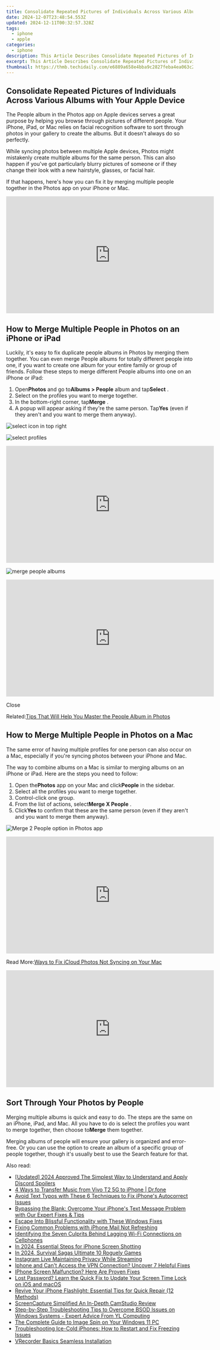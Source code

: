 ```yaml
---
title: Consolidate Repeated Pictures of Individuals Across Various Albums with Your Apple Device
date: 2024-12-07T23:48:54.553Z
updated: 2024-12-11T00:32:57.328Z
tags:
  - iphone
  - apple
categories:
  - iphone
description: This Article Describes Consolidate Repeated Pictures of Individuals Across Various Albums with Your Apple Device
excerpt: This Article Describes Consolidate Repeated Pictures of Individuals Across Various Albums with Your Apple Device
thumbnail: https://thmb.techidaily.com/e6889a658e4bba9c2827feba4ea063c236adc8db7e5b5caf8c7f574f84c4eaab.jpg
---
```


## Consolidate Repeated Pictures of Individuals Across Various Albums with Your Apple Device

 The People album in the Photos app on Apple devices serves a great purpose by helping you browse through pictures of different people. Your iPhone, iPad, or Mac relies on facial recognition software to sort through photos in your gallery to create the albums. But it doesn't always do so perfectly.

 While syncing photos between multiple Apple devices, Photos might mistakenly create multiple albums for the same person. This can also happen if you've got particularly blurry pictures of someone or if they change their look with a new hairstyle, glasses, or facial hair.

 If that happens, here's how you can fix it by merging multiple people together in the Photos app on your iPhone or Mac.

<!-- affiliate ads begin -->
<iframe width="560" height="315" src="https://www.youtube.com/embed/iLlpdv0cz_k?si=HwTdnMmeVJXm4GPV" title="YouTube video player" frameborder="0" allow="accelerometer; autoplay; clipboard-write; encrypted-media; gyroscope; picture-in-picture; web-share" referrerpolicy="strict-origin-when-cross-origin" allowfullscreen></iframe>
<!-- affiliate ads end -->

## How to Merge Multiple People in Photos on an iPhone or iPad

 Luckily, it's easy to fix duplicate people albums in Photos by merging them together. You can even merge People albums for totally different people into one, if you want to create one album for your entire family or group of friends. Follow these steps to merge different People albums into one on an iPhone or iPad:

1. Open**Photos** and go to**Albums > People** album and tap**Select** .
2. Select on the profiles you want to merge together.
3. In the bottom-right corner, tap**Merge** .
4. A popup will appear asking if they're the same person. Tap**Yes** (even if they aren't and you want to merge them anyway).

![select icon in top right](https://static1.makeuseofimages.com/wordpress/wp-content/uploads/2021/10/select-icon-in-top-right.PNG)

![select profiles](https://static1.makeuseofimages.com/wordpress/wp-content/uploads/2021/10/select-profiles.PNG)

<!-- affiliate ads begin -->
<iframe width="560" height="315" src="https://www.youtube.com/embed/5EKBEujWCw4?si=PwVvvervi8OrYaEA" title="YouTube video player" frameborder="0" allow="accelerometer; autoplay; clipboard-write; encrypted-media; gyroscope; picture-in-picture; web-share" referrerpolicy="strict-origin-when-cross-origin" allowfullscreen></iframe>
<!-- affiliate ads end -->

![merge people albums](https://static1.makeuseofimages.com/wordpress/wp-content/uploads/2021/10/merge-people-albums.PNG)

<!-- affiliate ads begin -->
<iframe width="560" height="315" src="https://www.youtube.com/embed/RJNYTGHVlLc?si=lhdUUVYMVQjzHXBh" title="YouTube video player" frameborder="0" allow="accelerometer; autoplay; clipboard-write; encrypted-media; gyroscope; picture-in-picture; web-share" referrerpolicy="strict-origin-when-cross-origin" allowfullscreen></iframe>
<!-- affiliate ads end -->

Close

 Related:[Tips That Will Help You Master the People Album in Photos](https://www.makeuseof.com/tips-to-master-people-album-photos-iphone/)

## How to Merge Multiple People in Photos on a Mac

 The same error of having multiple profiles for one person can also occur on a Mac, especially if you're syncing photos between your iPhone and Mac.

 The way to combine albums on a Mac is similar to merging albums on an iPhone or iPad. Here are the steps you need to follow:

1. Open the**Photos** app on your Mac and click**People** in the sidebar.
2. Select all the profiles you want to merge together.
3. Control-click one group.
4. From the list of actions, select**Merge X People** .
5. Click**Yes** to confirm that these are the same person (even if they aren't and you want to merge them anyway).

![Merge 2 People option in Photos app](https://static1.makeuseofimages.com/wordpress/wp-content/uploads/2021/10/Merge-2-People-option-in-Photos-app.jpg)

<!-- affiliate ads begin -->
<iframe width="560" height="315" src="https://www.youtube.com/embed/YpnYKIrpgZQ?si=94zicAHp1CH-0oso" title="YouTube video player" frameborder="0" allow="accelerometer; autoplay; clipboard-write; encrypted-media; gyroscope; picture-in-picture; web-share" referrerpolicy="strict-origin-when-cross-origin" allowfullscreen></iframe>
<!-- affiliate ads end -->

 Read More:[Ways to Fix iCloud Photos Not Syncing on Your Mac](http://www.makeuseof.com/how-to-fix-icloud-photos-not-syncing-mac/)

<!-- affiliate ads begin -->
<iframe width="560" height="315" src="https://www.youtube.com/embed/Zgwn5kVI5V4?si=1j6j4OuSSndFieXU" title="YouTube video player" frameborder="0" allow="accelerometer; autoplay; clipboard-write; encrypted-media; gyroscope; picture-in-picture; web-share" referrerpolicy="strict-origin-when-cross-origin" allowfullscreen></iframe>
<!-- affiliate ads end -->

## Sort Through Your Photos by People

 Merging multiple albums is quick and easy to do. The steps are the same on an iPhone, iPad, and Mac. All you have to do is select the profiles you want to merge together, then choose to**Merge** them together.

 Merging albums of people will ensure your gallery is organized and error-free. Or you can use the option to create an album of a specific group of people together, though it's usually best to use the Search feature for that.

<ins class="adsbygoogle"
     style="display:block"
     data-ad-format="autorelaxed"
     data-ad-client="ca-pub-7571918770474297"
     data-ad-slot="1223367746"></ins>

<ins class="adsbygoogle"
     style="display:block"
     data-ad-client="ca-pub-7571918770474297"
     data-ad-slot="8358498916"
     data-ad-format="auto"
     data-full-width-responsive="true"></ins>

<span class="atpl-alsoreadstyle">Also read:</span>
<div><ul>
<li><a href="https://discord-videos.techidaily.com/updated-2024-approved-the-simplest-way-to-understand-and-apply-discord-spoilers/"><u>[Updated] 2024 Approved The Simplest Way to Understand and Apply Discord Spoilers</u></a></li>
<li><a href="https://blog-min.techidaily.com/4-ways-to-transfer-music-from-vivo-t2-5g-to-iphone-drfone-by-drfone-transfer-from-android-transfer-from-android/"><u>4 Ways to Transfer Music from Vivo T2 5G to iPhone | Dr.fone</u></a></li>
<li><a href="https://fox-that.techidaily.com/avoid-text-typos-with-these-6-techniques-to-fix-iphones-autocorrect-issues/"><u>Avoid Text Typos with These 6 Techniques to Fix iPhone's Autocorrect Issues</u></a></li>
<li><a href="https://fox-that.techidaily.com/1721465386658-bypassing-the-blank-overcome-your-iphones-text-message-problem-with-our-expert-fixes-and-tips/"><u>Bypassing the Blank: Overcome Your iPhone's Text Message Problem with Our Expert Fixes & Tips</u></a></li>
<li><a href="https://windows11.techidaily.com/escape-into-blissful-functionality-with-these-windows-fixes/"><u>Escape Into Blissful Functionality with These Windows Fixes</u></a></li>
<li><a href="https://fox-that.techidaily.com/fixing-common-problems-with-iphone-mail-not-refreshing/"><u>Fixing Common Problems with iPhone Mail Not Refreshing</u></a></li>
<li><a href="https://fox-that.techidaily.com/identifying-the-seven-culprits-behind-lagging-wi-fi-connections-on-cellphones/"><u>Identifying the Seven Culprits Behind Lagging Wi-Fi Connections on Cellphones</u></a></li>
<li><a href="https://desktop-recording.techidaily.com/in-2024-essential-steps-for-iphone-screen-shotting/"><u>In 2024, Essential Steps for iPhone Screen Shotting</u></a></li>
<li><a href="https://screen-capture.techidaily.com/in-2024-survival-sagas-ultimate-10-roguely-games/"><u>In 2024, Survival Sagas Ultimate 10 Roguely Games</u></a></li>
<li><a href="https://extra-tips.techidaily.com/instagram-live-maintaining-privacy-while-streaming/"><u>Instagram Live Maintaining Privacy While Streaming</u></a></li>
<li><a href="https://fox-that.techidaily.com/iphone-and-cant-access-the-vpn-connection-uncover-7-helpful-fixes/"><u>Iphone and Can't Access the VPN Connection? Uncover 7 Helpful Fixes</u></a></li>
<li><a href="https://fox-that.techidaily.com/1721452253444-iphone-screen-malfunction-here-are-proven-fixes/"><u>IPhone Screen Malfunction? Here Are Proven Fixes</u></a></li>
<li><a href="https://fox-that.techidaily.com/lost-password-learn-the-quick-fix-to-update-your-screen-time-lock-on-ios-and-macos/"><u>Lost Password? Learn the Quick Fix to Update Your Screen Time Lock on iOS and macOS</u></a></li>
<li><a href="https://fox-that.techidaily.com/revive-your-iphone-flashlight-essential-tips-for-quick-repair-12-methods/"><u>Revive Your iPhone Flashlight: Essential Tips for Quick Repair (12 Methods)</u></a></li>
<li><a href="https://screen-capture.techidaily.com/screencapture-simplified-an-in-depth-camstudio-review/"><u>ScreenCapture Simplified An In-Depth CamStudio Review</u></a></li>
<li><a href="https://discover-cloud.techidaily.com/step-by-step-troubleshooting-tips-to-overcome-bsod-issues-on-windows-systems-expert-advice-from-yl-computing/"><u>Step-by-Step Troubleshooting Tips to Overcome BSOD Issues on Windows Systems - Expert Advice From YL Computing</u></a></li>
<li><a href="https://windows11.techidaily.com/the-complete-guide-to-image-spin-on-your-windows-11-pc/"><u>The Complete Guide to Image Spin on Your Windows 11 PC</u></a></li>
<li><a href="https://fox-that.techidaily.com/troubleshooting-ice-cold-iphones-how-to-restart-and-fix-freezing-issues/"><u>Troubleshooting Ice-Cold iPhones: How to Restart and Fix Freezing Issues</u></a></li>
<li><a href="https://screen-sharing-recording.techidaily.com/vrecorder-basics-seamless-installation/"><u>VRecorder Basics Seamless Installation</u></a></li>
</ul></div>

